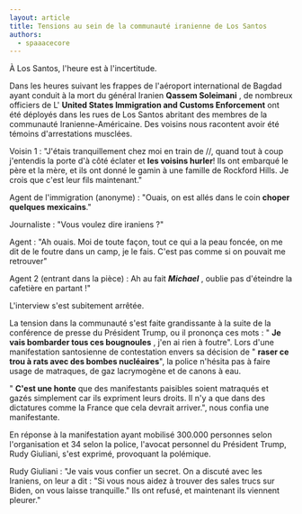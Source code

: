```yaml
---
layout: article
title: Tensions au sein de la communauté iranienne de Los Santos
authors:
  - spaaacecore
---
```


À Los Santos, l'heure est à l'incertitude.

Dans les heures suivant les frappes de l'aéroport international de Bagdad ayant conduit à la mort du général Iranien **Qassem Soleimani** , de nombreux officiers de L' **United States Immigration and Customs Enforcement** ont été déployés dans les rues de Los Santos abritant des membres de la communauté Iranienne-Américaine. Des voisins nous racontent avoir été témoins d'arrestations musclées.

Voisin 1 : "J'étais tranquillement chez moi en train de //, quand tout à coup j'entendis la porte d'à côté éclater et **les voisins hurler**! Ils ont embarqué le père et la mère, et ils ont donné le gamin à une famille de Rockford Hills. Je crois que c'est leur fils maintenant."

Agent de l'immigration (anonyme) : "Ouais, on est allés dans le coin **choper quelques mexicains**."

Journaliste : "Vous voulez dire iraniens ?"

Agent : "Ah ouais. Moi de toute façon, tout ce qui a la peau foncée, on me dit de le foutre dans un camp, je le fais. C'est pas comme si on pouvait me retrouver"

Agent 2 (entrant dans la pièce) : Ah au fait **_Michael_** , oublie pas d'éteindre la cafetière en partant !"

L'interview s'est subitement arrêtée.

La tension dans la communauté s'est faite grandissante à la suite de la conférence de presse du Président Trump, ou il prononça ces mots : " **Je vais bombarder tous ces bougnoules** , j'en ai rien à foutre". Lors d'une manifestation santosienne de contestation envers sa décision de " **raser ce trou à rats avec des bombes nucléaires**", la police n'hésita pas à faire usage de matraques, de gaz lacrymogène et de canons à eau.

" **C'est une honte** que des manifestants paisibles soient matraqués et gazés simplement car ils expriment leurs droits. Il n'y a que dans des dictatures comme la France que cela devrait arriver.", nous confia une manifestante.

En réponse à la manifestation ayant mobilisé 300.000 personnes selon l'organisation et 34 selon la police, l'avocat personnel du Président Trump, Rudy Giuliani, s'est exprimé, provoquant la polémique.

Rudy Giuliani : "Je vais vous confier un secret. On a discuté avec les Iraniens, on leur a dit : "Si vous nous aidez à trouver des sales trucs sur Biden, on vous laisse tranquille." Ils ont refusé, et maintenant ils viennent pleurer."